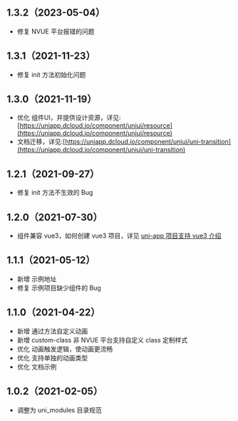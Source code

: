 ## 1.3.2（2023-05-04）

- 修复 NVUE 平台报错的问题

## 1.3.1（2021-11-23）

- 修复 init 方法初始化问题

## 1.3.0（2021-11-19）

- 优化 组件UI，并提供设计资源，详见:[https://uniapp.dcloud.io/component/uniui/resource](https://uniapp.dcloud.io/component/uniui/resource)
- 文档迁移，详见:[https://uniapp.dcloud.io/component/uniui/uni-transition](https://uniapp.dcloud.io/component/uniui/uni-transition)

## 1.2.1（2021-09-27）

- 修复 init 方法不生效的 Bug

## 1.2.0（2021-07-30）

- 组件兼容 vue3，如何创建 vue3 项目，详见 [uni-app 项目支持 vue3 介绍](https://ask.dcloud.net.cn/article/37834)

## 1.1.1（2021-05-12）

- 新增 示例地址
- 修复 示例项目缺少组件的 Bug

## 1.1.0（2021-04-22）

- 新增 通过方法自定义动画
- 新增 custom-class 非 NVUE 平台支持自定义 class 定制样式
- 优化 动画触发逻辑，使动画更流畅
- 优化 支持单独的动画类型
- 优化 文档示例

## 1.0.2（2021-02-05）

- 调整为 uni_modules 目录规范
